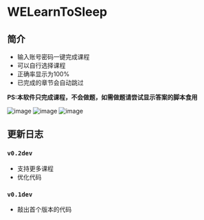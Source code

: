 # WELearnToSleep

## 简介
* 输入账号密码一键完成课程
* 可以自行选择课程
* 正确率显示为100%
* 已完成的章节会自动跳过

**PS:本软件只完成课程，不会做题，如需做题请尝试显示答案的脚本食用**

![image](https://raw.githubusercontent.com/Avenshy/WELearnToSleep/master/preview1.png)
![image](https://raw.githubusercontent.com/Avenshy/WELearnToSleep/master/preview2.png)
![image](https://raw.githubusercontent.com/Avenshy/WELearnToSleep/master/preview3.png)


## 更新日志

### `v0.2dev`
* 支持更多课程
* 优化代码

### `v0.1dev`
* 敲出首个版本的代码
